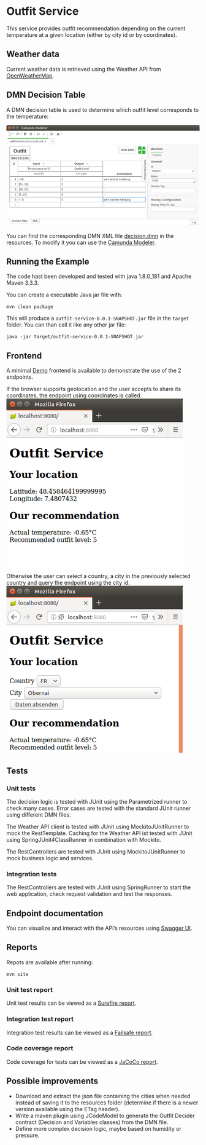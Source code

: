 # Outfit Service

This service provides outfit recommendation depending on the current temperature at a given location (either by city id or by coordinates).


## Weather data

Current weather data is retrieved using the Weather API from [OpenWeatherMap].


## DMN Decision Table

A DMN decision table is used to determine which outfit level corresponds to the temperature:

![Decision]

You can find the corresponding DMN XML file [decision.dmn] in the
resources. To modify it you can use the [Camunda Modeler].


## Running the Example

The code hast been developed and tested with java 1.8.0_181 and Apache Maven 3.3.3.

You can create a executable Java jar file with:

```
mvn clean package
```

This will produce a `outfit-service-0.0.1-SNAPSHOT.jar` file in the `target` folder. You can
than call it like any other jar file:

```
java -jar target/outfit-service-0.0.1-SNAPSHOT.jar 
```

## Frontend

A minimal [Demo] frontend is available to demonstrate the use of the 2 endpoints.

If the browser supports geolocation and the user accepts to share its coordinates, the endpoint using coordinates is called.
![Coordinates]

Otherwise the user can select a country, a city in the previously selected country and query the endpoint using the city id. 
![City]

## Tests

### Unit tests

The decision logic is tested with JUnit using the Parametrized runner to check many cases. 
Error cases are tested with the standard JUnit runner using different DMN files.

The Weather API client is tested with JUnit using MockitoJUnitRunner to mock the RestTemplate.
Caching for the Weather API ist tested with JUnit using SpringJUnit4ClassRunner in combination with Mockito.

The RestControllers are tested with JUnit using MockitoJUnitRunner to mock business logic and services.


### Integration tests

The RestControllers are tested with JUnit using SpringRunner to start the web application, check request validation and test the responses.



## Endpoint documentation

You can visualize and interact with the API’s resources using [Swagger UI].


## Reports

Repots are available after running:
```
mvn site
```

### Unit test report

Unit test results can be viewed as a [Surefire report].

### Integration test report

Integration test results can be viewed as a [Failsafe report].

### Code coverage report

Code coverage for tests can be viewed as a [JaCoCo report].


## Possible improvements

- Download and extract the json file containing the cities when needed instead of saving it to the resources folder (determine if there is a newer version available using the ETag header).
- Write a maven plugin using JCodeModel to generate the Outfit Decider contract (Decision and Variables classes) from the DMN file.
- Define more complex decision logic, maybe based on humidity or pressure. 


[OpenWeatherMap]: https://www.openweathermap.org/api
[Camunda Modeler]: https://camunda.org/dmn/tool/
[Decision]: src/main/resources/decision.png
[decision.dmn]: src/main/resources/decision.dmn
[SpotBugs report]: target/site/spotbugs.html
[JaCoCo report]: target/site/jacoco/index.html
[Surefire report]: target/site/surefire-report.html
[Failsafe report]: target/site/failsafe-report.html
[Demo]: http://localhost:8080
[Coordinates]: src/main/resources/coordinates.png
[City]: src/main/resources/city_id.png
[Swagger UI]: http://localhost:8080/swagger-ui.html
